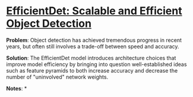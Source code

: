 # [EfficientDet: Scalable and Efficient Object Detection](https://arxiv.org/pdf/1911.09070.pdf)

**Problem**: Object detection has achieved tremendous progress in recent years, but often still involves a trade-off between speed and accuracy. 

**Solution**: The EfficientDet model introduces architecture choices that improve model efficiency by bringing into question well-established ideas such as feature pyramids to both increase accuracy and decrease the number of "uninvolved" network weights.

**Notes**:
* 

